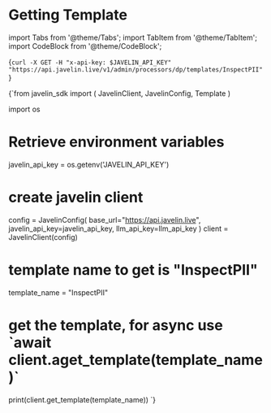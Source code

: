 # Getting Template
import Tabs from '@theme/Tabs';
import TabItem from '@theme/TabItem';
import CodeBlock from '@theme/CodeBlock';

<Tabs>
<TabItem value="shell" label="Using the API:">

<CodeBlock
  language="python">
  {`
curl -X GET -H "x-api-key: $JAVELIN_API_KEY" "https://api.javelin.live/v1/admin/processors/dp/templates/InspectPII"  
`}
</CodeBlock>

</TabItem>

<TabItem value="py" label="In Python:">

<CodeBlock
  language="python"
  title="Javelin Get Template Example"
  showLineNumbers>
  {`from javelin_sdk import (
    JavelinClient,
    JavelinConfig,
    Template
)

import os

# Retrieve environment variables
javelin_api_key = os.getenv('JAVELIN_API_KEY')
   
# create javelin client
config = JavelinConfig(
    base_url="https://api.javelin.live",
    javelin_api_key=javelin_api_key,
    llm_api_key=llm_api_key
)
client = JavelinClient(config)

# template name to get is "InspectPII"
template_name = "InspectPII"

# get the template, for async use \`await client.aget_template(template_name)\`
print(client.get_template(template_name))
`}
</CodeBlock>

</TabItem>

</Tabs>
